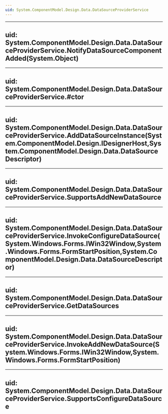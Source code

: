 ```yaml
---
uid: System.ComponentModel.Design.Data.DataSourceProviderService
---
```


---
uid: System.ComponentModel.Design.Data.DataSourceProviderService.NotifyDataSourceComponentAdded(System.Object)
---

---
uid: System.ComponentModel.Design.Data.DataSourceProviderService.#ctor
---

---
uid: System.ComponentModel.Design.Data.DataSourceProviderService.AddDataSourceInstance(System.ComponentModel.Design.IDesignerHost,System.ComponentModel.Design.Data.DataSourceDescriptor)
---

---
uid: System.ComponentModel.Design.Data.DataSourceProviderService.SupportsAddNewDataSource
---

---
uid: System.ComponentModel.Design.Data.DataSourceProviderService.InvokeConfigureDataSource(System.Windows.Forms.IWin32Window,System.Windows.Forms.FormStartPosition,System.ComponentModel.Design.Data.DataSourceDescriptor)
---

---
uid: System.ComponentModel.Design.Data.DataSourceProviderService.GetDataSources
---

---
uid: System.ComponentModel.Design.Data.DataSourceProviderService.InvokeAddNewDataSource(System.Windows.Forms.IWin32Window,System.Windows.Forms.FormStartPosition)
---

---
uid: System.ComponentModel.Design.Data.DataSourceProviderService.SupportsConfigureDataSource
---
